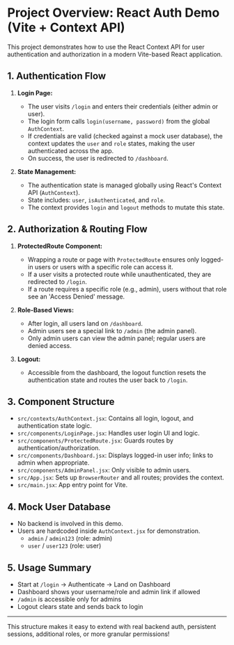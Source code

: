 # Project Overview: React Auth Demo (Vite + Context API)

This project demonstrates how to use the React Context API for user authentication and authorization in a modern Vite-based React application.

## 1. Authentication Flow

1. **Login Page:**
   - The user visits `/login` and enters their credentials (either admin or user).
   - The login form calls `login(username, password)` from the global `AuthContext`.
   - If credentials are valid (checked against a mock user database), the context updates the `user` and `role` states, making the user authenticated across the app.
   - On success, the user is redirected to `/dashboard`.

2. **State Management:**
   - The authentication state is managed globally using React's Context API (`AuthContext`).
   - State includes: `user`, `isAuthenticated`, and `role`.
   - The context provides `login` and `logout` methods to mutate this state.

## 2. Authorization & Routing Flow

1. **ProtectedRoute Component:**
   - Wrapping a route or page with `ProtectedRoute` ensures only logged-in users or users with a specific role can access it.
   - If a user visits a protected route while unauthenticated, they are redirected to `/login`.
   - If a route requires a specific role (e.g., admin), users without that role see an 'Access Denied' message.

2. **Role-Based Views:**
   - After login, all users land on `/dashboard`.
   - Admin users see a special link to `/admin` (the admin panel).
   - Only admin users can view the admin panel; regular users are denied access.

3. **Logout:**
   - Accessible from the dashboard, the logout function resets the authentication state and routes the user back to `/login`.

## 3. Component Structure

- `src/contexts/AuthContext.jsx`: Contains all login, logout, and authentication state logic.
- `src/components/LoginPage.jsx`: Handles user login UI and logic.
- `src/components/ProtectedRoute.jsx`: Guards routes by authentication/authorization.
- `src/components/Dashboard.jsx`: Displays logged-in user info; links to admin when appropriate.
- `src/components/AdminPanel.jsx`: Only visible to admin users.
- `src/App.jsx`: Sets up `BrowserRouter` and all routes; provides the context.
- `src/main.jsx`: App entry point for Vite.

## 4. Mock User Database

- No backend is involved in this demo.
- Users are hardcoded inside `AuthContext.jsx` for demonstration.
    - `admin` / `admin123` (role: admin)
    - `user` / `user123` (role: user)

## 5. Usage Summary
- Start at `/login` → Authenticate → Land on Dashboard
- Dashboard shows your username/role and admin link if allowed
- `/admin` is accessible only for admins
- Logout clears state and sends back to login

---
This structure makes it easy to extend with real backend auth, persistent sessions, additional roles, or more granular permissions!
